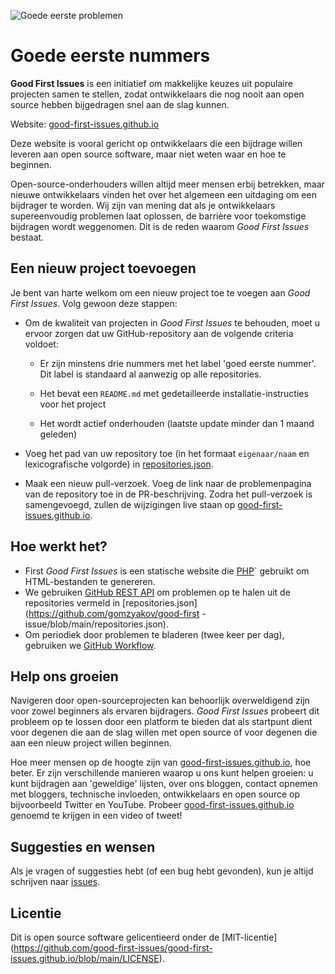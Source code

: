 ![Goede eerste problemen](https://github.com/Krishna01work/good-first-issues.github.io/blob/f5ac4b7f8543913637057e166638f1735512434c/assets/github/social-preview.png)

# Goede eerste nummers

**Good First Issues** is een initiatief om makkelijke keuzes uit populaire projecten samen te stellen, zodat ontwikkelaars die nog nooit aan open source hebben bijgedragen snel aan de slag kunnen.

Website: [good-first-issues.github.io](https://good-first-issues.github.io)

Deze website is vooral gericht op ontwikkelaars die een bijdrage willen leveren aan open source software, maar niet weten waar en hoe te beginnen.

Open-source-onderhouders willen altijd meer mensen erbij betrekken, maar nieuwe ontwikkelaars vinden het over het algemeen een uitdaging om een bijdrager te worden. Wij zijn van mening dat als je ontwikkelaars supereenvoudig problemen laat oplossen, de barrière voor toekomstige bijdragen wordt weggenomen. Dit is de reden waarom *Good First Issues* bestaat.

## Een nieuw project toevoegen

Je bent van harte welkom om een nieuw project toe te voegen aan *Good First Issues*. Volg gewoon deze stappen:

- Om de kwaliteit van projecten in *Good First Issues* te behouden, moet u ervoor zorgen dat uw GitHub-repository aan de volgende criteria voldoet:

     - Er zijn minstens drie nummers met het label 'goed eerste nummer'. Dit label is standaard al aanwezig op alle repositories.

     - Het bevat een `README.md` met gedetailleerde installatie-instructies voor het project

     - Het wordt actief onderhouden (laatste update minder dan 1 maand geleden)

- Voeg het pad van uw repository toe (in het formaat `eigenaar/naam` en lexicografische volgorde) in [repositories.json](https://github.com/gomzyakov/good-first-issue/blob/main/repositories.json).

- Maak een nieuw pull-verzoek. Voeg de link naar de problemenpagina van de repository toe in de PR-beschrijving. Zodra het pull-verzoek is samengevoegd, zullen de wijzigingen live staan op [good-first-issues.github.io](https://good-first-issues.github.io).

## Hoe werkt het?

- First *Good First Issues* is een statische website die [PHP](https://www.php.net)` gebruikt om HTML-bestanden te genereren.
- We gebruiken [GitHub REST API](https://docs.github.com/en/rest) om problemen op te halen uit de repositories vermeld in [repositories.json](https://github.com/gomzyakov/good-first -issue/blob/main/repositories.json).
- Om periodiek door problemen te bladeren (twee keer per dag), gebruiken we [GitHub Workflow](https://docs.github.com/en/actions/using-workflows).

## Help ons groeien

Navigeren door open-sourceprojecten kan behoorlijk overweldigend zijn voor zowel beginners als ervaren bijdragers. *Good First Issues* probeert dit probleem op te lossen door een platform te bieden dat als startpunt dient voor degenen die aan de slag willen met open source of voor degenen die aan een nieuw project willen beginnen.

Hoe meer mensen op de hoogte zijn van [good-first-issues.github.io](https://good-first-issues.github.io), hoe beter. Er zijn verschillende manieren waarop u ons kunt helpen groeien: u kunt bijdragen aan 'geweldige' lijsten, over ons bloggen, contact opnemen met bloggers, technische invloeden, ontwikkelaars en open source op bijvoorbeeld Twitter en YouTube. Probeer [good-first-issues.github.io](https://good-first-issues.github.io) genoemd te krijgen in een video of tweet!

## Suggesties en wensen

Als je vragen of suggesties hebt (of een bug hebt gevonden), kun je altijd schrijven naar [issues](https://github.com/good-first-issues/good-first-issues.github.io/issues).

## Licentie

Dit is open source software gelicentieerd onder de [MIT-licentie] (https://github.com/good-first-issues/good-first-issues.github.io/blob/main/LICENSE).